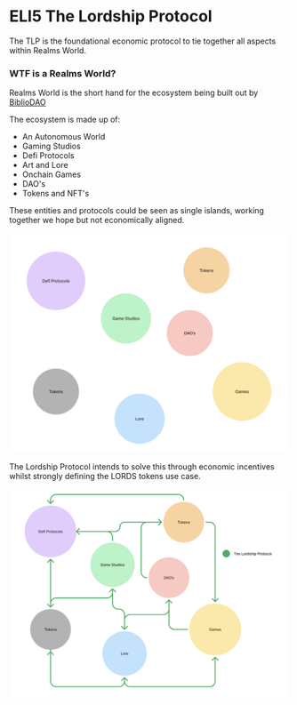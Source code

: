 # ELI5 The Lordship Protocol
The TLP is the foundational economic protocol to tie together all aspects within Realms World.

### WTF is a Realms World?
Realms World is the short hand for the ecosystem being built out by [BiblioDAO](https://www.bibliothecadao.xyz/)

The ecosystem is made up of:
- An Autonomous World
- Gaming Studios
- Defi Protocols
- Art and Lore
- Onchain Games
- DAO's
- Tokens and NFT's

These entities and protocols could be seen as single islands, working together we hope but not economically aligned.

![image](https://github.com/Calcutatator/TLP/blob/1ea881621d4c9d649e762abe6679ac84f03ff1ff/Images/awinitial.png)

The Lordship Protocol intends to solve this through economic incentives whilst strongly defining the LORDS tokens use case.

![image](https://github.com/Calcutatator/TLP/blob/1ea881621d4c9d649e762abe6679ac84f03ff1ff/Images/awtlp.png)